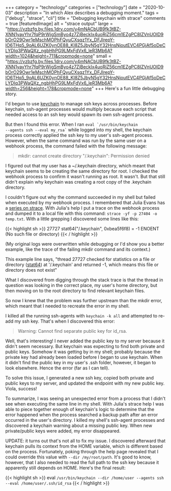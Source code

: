 +++
category = "technology"
categories = ["technology"]
date = "2020-10-03"
description = "In which Alex describes a debugging moment."
tags = ["debug", "strace", "cli"]
title = "Debugging keychain with strace"
comments = true
[featuredImage]
  alt = "strace output"
  large = "https://vzbzfg.by.files.1drv.com/y4mNACbUB9fk3tBZ-XNN1yayYhr7fqP9rWjgSmByo4z7ZjBeckIx4uoRiZ56cm1EZgPC8IZVnUOID9bOrO29Owr1eMschMOPhFQyuCXsqz1Yx_DFJIrepY-IO6THq5_9oAL6UZK0ynOE88_KI8Z5JbyN5gY32HnsNjoutEVC4PGjAf5oDeCLYDIq3PWaQXz_ngbHhPG9LMxFdVx6_leR3Mb6A?width=1024&height=711&cropmode=none"
  small = "https://vzbzfg.by.files.1drv.com/y4mNACbUB9fk3tBZ-XNN1yayYhr7fqP9rWjgSmByo4z7ZjBeckIx4uoRiZ56cm1EZgPC8IZVnUOID9bOrO29Owr1eMschMOPhFQyuCXsqz1Yx_DFJIrepY-IO6THq5_9oAL6UZK0ynOE88_KI8Z5JbyN5gY32HnsNjoutEVC4PGjAf5oDeCLYDIq3PWaQXz_ngbHhPG9LMxFdVx6_leR3Mb6A?width=256&height=178&cropmode=none"
+++
Here's a fun little debugging story.

I'd begun to use [keychain](https://www.funtoo.org/Keychain) to manage ssh keys across processes. Before keychain, ssh-agent processes would multiply because each script that needed access to an ssh key would spawn its own ssh-agent process.

But then I found this error. When I ran <code>eval \`/usr/bin/keychain --agents ssh --eval my_rsa\`</code>  while logged into my shell, the keychain process correctly applied the ssh key to my user's ssh-agent process. However, when the same command was run by the same user on a webhook process, the command failed with the following message:

> mkdir: cannot create directory "/.keychain": Permission denied

I figured out that my user has a ~/.keychain directory, which meant that keychain seems to be creating the same directory for root. I checked the webhook process to confirm it wasn't running as root. It wasn't. But that still didn't explain why keychain was creating a root copy of the .keychain directory.

I couldn't figure out why the command succeeded in my shell but failed when executed by my webhook process. I remembered that Julia Evans has a [series on strace](https://jvns.ca/categories/strace/). With Julia's help I put a trace on the webhook process and dumped it to a local file with this command: `strace -yf -p 27404 -o temp.txt`. With a little grepping I discovered some lines like this:

{{< highlight sh >}}
27727 stat64("/.keychain", 0xbea5f6f8) = -1 ENOENT (No such file or directory)
{{< / highlight >}}

(My original logs were overwritten while debugging or I'd show you a better example, like the trace of the failing mkdir command and its context.)

This example line says, "thread 27727 checked for statistics on a file or directory ([stat64](https://linux.die.net/man/2/stat64)) at '/.keychain' and returned -1, which means this file or directory does not exist"

What I discovered from digging through the stack trace is that the thread in question was looking in the correct place, my user's home directory, but then moving on to the root directory to find relevant keychain files.

So now I knew that the problem was further upstream than the mkdir error, which meant that I needed to recreate the error in my shell.

I killed all the running ssh-agents with `keychain -k all` and attempted to re-add my ssh key. That's when I discovered this error:

> Warning: Cannot find separate public key for id_rsa.

Well, that's interesting! I never added the public key to my server because it didn't seem necessary. But keychain was expecting to find both private and public keys. Somehow it was getting by in my shell; probably because the private key had already been loaded before I began to use keychain. When it didn't find the public key in my user's .ssh folder, however, it began to look elsewhere. Hence the error (far as I can tell).

To solve this issue, I generated a new ssh key, copied both private and public keys to my server, and updated the endpoint with my new public key. Viola, success!

To summarize, I was seeing an unexpected error from a process that I didn't see when executing the same line in my shell. With Julia's strace help I was able to piece together enough of keychain's logic to determine that the error happened when the process searched a backup path after an error occurred in the user's directory. I killed my shell's ssh-agent processes and discovered a keychain warning about a missing public key. When new private/public keys were added, my error disappeared.

UPDATE: it turns out that's not all to fix my issue. I discovered afterward that keychain pulls its context from the HOME variable, which is different based on the process. Fortunately, poking through the help page revealed that I could override this value with `--dir /my/root/path`. It's good to know, however, that I also needed to read the full path to the ssh key because it apparently still depends on HOME. Here's the final result:

{{< highlight sh >}}
eval `/usr/bin/keychain --dir /home/user --agents ssh --eval /home/user/.ssh/id_rsa`
{{< / highlight >}}
